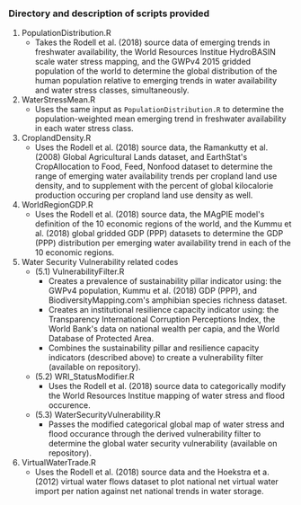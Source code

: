 ### Directory and description of scripts provided
1. PopulationDistribution.R
   - Takes the Rodell et al. (2018) source data of emerging trends in freshwater availability, the World Resources Institue HydroBASIN scale water stress mapping, and the GWPv4 2015 gridded population of the world to determine the global distribution of the human population relative to emerging trends in water availability and water stress classes, simultaneously. 
2. WaterStressMean.R
    - Uses the same input as ```PopulationDistribution.R``` to determine the population-weighted mean emerging trend in freshwater availability in each water stress class.
3. CroplandDensity.R
    - Uses the Rodell et al. (2018) source data, the Ramankutty et al. (2008) Global Agricultural Lands dataset, and EarthStat's CropAllocation to Food, Feed, Nonfood dataset to determine the range of emerging water availability trends per cropland land use density, and to supplement with the percent of global kilocalorie production occuring per cropland land use density as well.
4. WorldRegionGDP.R
    - Uses the Rodell et al. (2018) source data, the MAgPIE model's definition of the 10 economic regions of the world, and the Kummu et al. (2018) global gridded GDP (PPP) datasets to determine the GDP (PPP) distribution per emerging water availability trend in each of the 10 economic regions. 
5. Water Security Vulnerability related codes
   - (5.1) VulnerabilityFilter.R
      - Creates a prevalence of sustainability pillar indicator using: the GWPv4 population, Kummu et al. (2018) GDP (PPP), and BiodiversityMapping.com's amphibian species richness dataset.
      - Creates an institutional resilience capacity indicator using: the Transparency International Corruption Perceptions Index, the World Bank's data on national wealth per capia, and the World Database of Protected Area.
      - Combines the sustainability pillar and resilience capacity indicators (described above) to create a vulnerability filter (available on repository).
    - (5.2) WRI_StatusModifier.R
      - Uses the Rodell et al. (2018) source data to categorically modify the World Resources Institue mapping of water stress and flood occurence.
    - (5.3) WaterSecurityVulnerability.R
      - Passes the modified categorical global map of water stress and flood occurance through the derived vulnerability filter to determine the global water security vulnerability (available on repository). 
6. VirtualWaterTrade.R
    - Uses the Rodell et al. (2018) source data and the Hoekstra et a. (2012) virtual water flows dataset to plot national net virtual water import per nation against net national trends in water storage. 
